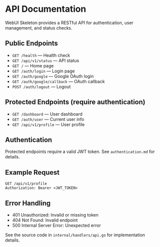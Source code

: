 # API Documentation

WebUI Skeleton provides a RESTful API for authentication, user management, and status checks.

## Public Endpoints
- `GET /health` — Health check
- `GET /api/v1/status` — API status
- `GET /` — Home page
- `GET /auth/login` — Login page
- `GET /auth/google` — Google OAuth login
- `GET /auth/google/callback` — OAuth callback
- `POST /auth/logout` — Logout

## Protected Endpoints (require authentication)
- `GET /dashboard` — User dashboard
- `GET /auth/user` — Current user info
- `GET /api/v1/profile` — User profile

## Authentication
Protected endpoints require a valid JWT token. See `authentication.md` for details.

## Example Request
```http
GET /api/v1/profile
Authorization: Bearer <JWT_TOKEN>
```

## Error Handling
- 401 Unauthorized: Invalid or missing token
- 404 Not Found: Invalid endpoint
- 500 Internal Server Error: Unexpected error

See the source code in `internal/handlers/api.go` for implementation details.
